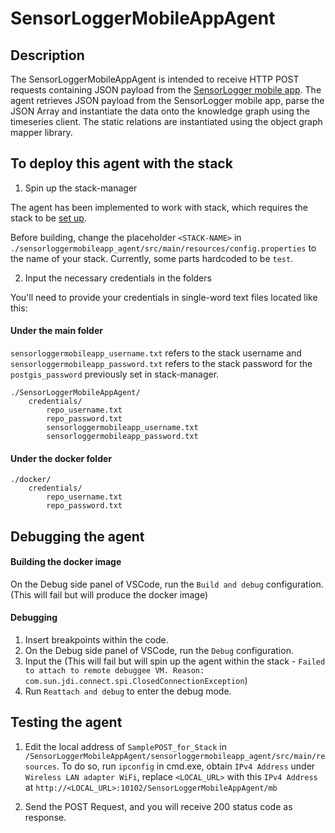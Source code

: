 # SensorLoggerMobileAppAgent
## Description
The SensorLoggerMobileAppAgent is intended to receive HTTP POST requests containing JSON payload from the [SensorLogger mobile app](https://github.com/tszheichoi/awesome-sensor-logger). The agent retrieves JSON payload from the SensorLogger mobile app, parse the JSON Array and instantiate the data onto the knowledge graph using the timeseries client. The static relations are instantiated using the object graph mapper library.

## To deploy this agent with the stack
1) Spin up the stack-manager

The agent has been implemented to work with stack, which requires the stack to be [set up](https://github.com/cambridge-cares/TheWorldAvatar/tree/main/Deploy/stacks/dynamic/stack-manager).

Before building, change the placeholder `<STACK-NAME>` in `./sensorloggermobileapp_agent/src/main/resources/config.properties` to the name of your stack. Currently, some parts hardcoded to be `test`.

2) Input the necessary credentials in the folders

You'll need to provide  your credentials in single-word text files located like this:
#### Under the main folder
`sensorloggermobileapp_username.txt` refers to the stack username and `sensorloggermobileapp_password.txt` refers to the stack password for the `postgis_password` previously set in stack-manager. 
```
./SensorLoggerMobileAppAgent/
    credentials/
        repo_username.txt
        repo_password.txt
        sensorloggermobileapp_username.txt
        sensorloggermobileapp_password.txt
```

#### Under the docker folder
```
./docker/
    credentials/
        repo_username.txt
        repo_password.txt
```

## Debugging the agent
#### Building the docker image 
On the Debug side panel of VSCode, run the `Build and debug` configuration. (This will fail but will produce the docker image)

#### Debugging
1) Insert breakpoints within the code.
2) On the Debug side panel of VSCode, run the `Debug` configuration.
3) Input the <STACK-NAME> (This will fail but will spin up the agent within the stack - `Failed to attach to remote debuggee VM. Reason: com.sun.jdi.connect.spi.ClosedConnectionException`)
4) Run `Reattach and debug` to enter the debug mode. 

## Testing the agent
1) Edit the local address of `SamplePOST_for_Stack` in `/SensorLoggerMobileAppAgent/sensorloggermobileapp_agent/src/main/resources`. To do so, run `ipconfig` in cmd.exe, obtain `IPv4 Address` under `Wireless LAN adapter WiFi`, replace `<LOCAL_URL>` with this `IPv4 Address` at `http://<LOCAL_URL>:10102/SensorLoggerMobileAppAgent/mb`
   
2) Send the POST Request, and you will receive 200 status code as response. 